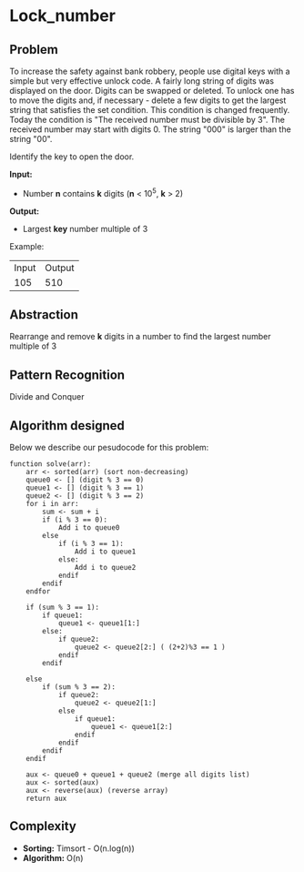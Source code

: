 # Lock_number

## Problem

To increase the safety against bank robbery, people use digital keys with a simple but very effective unlock code. A fairly long string of digits was displayed on the door. Digits can be swapped or deleted. To unlock one has to move the digits and, if necessary - delete a few digits to get the largest string that satisfies the set condition. This condition is changed frequently. Today the condition is "The received number must be divisible by 3". The received number may start with digits 0. The string "000" is larger than the string "00".

Identify the key to open the door.

**Input:**

- Number **n** contains **k** digits (**n** < 10<sup>5</sup>, **k** > 2)

**Output:**

- Largest **key** number multiple of 3

Example:


<table>
<tbody>
<tr>
<td>Input</td>
<td>Output</td>
</tr>
<tr>
<td>
105
</td>
<td>
510
</td>
</tr>
</tbody>
</table>

## Abstraction

Rearrange and remove **k** digits in a number to find the largest number multiple of 3

## Pattern Recognition

Divide and Conquer

## Algorithm designed

Below we describe our pesudocode for this problem:

```
function solve(arr): 
    arr <- sorted(arr) (sort non-decreasing)
    queue0 <- [] (digit % 3 == 0)
    queue1 <- [] (digit % 3 == 1)
    queue2 <- [] (digit % 3 == 2)
    for i in arr:
        sum <- sum + i
        if (i % 3 == 0):
            Add i to queue0
        else
            if (i % 3 == 1):
                Add i to queue1
            else:
                Add i to queue2
            endif
        endif
    endfor
            
    if (sum % 3 == 1):
        if queue1:
            queue1 <- queue1[1:]
        else: 
            if queue2:
                queue2 <- queue2[2:] ( (2+2)%3 == 1 )
            endif
        endif

    else
        if (sum % 3 == 2):
            if queue2:
                queue2 <- queue2[1:] 
            else 
                if queue1:
                    queue1 <- queue1[2:]
                endif
            endif
        endif
    endif
            
    aux <- queue0 + queue1 + queue2 (merge all digits list)
    aux <- sorted(aux)
    aux <- reverse(aux) (reverse array)
    return aux
```

## Complexity

- **Sorting:** Timsort - O(n.log(n))
- **Algorithm:** O(n)
